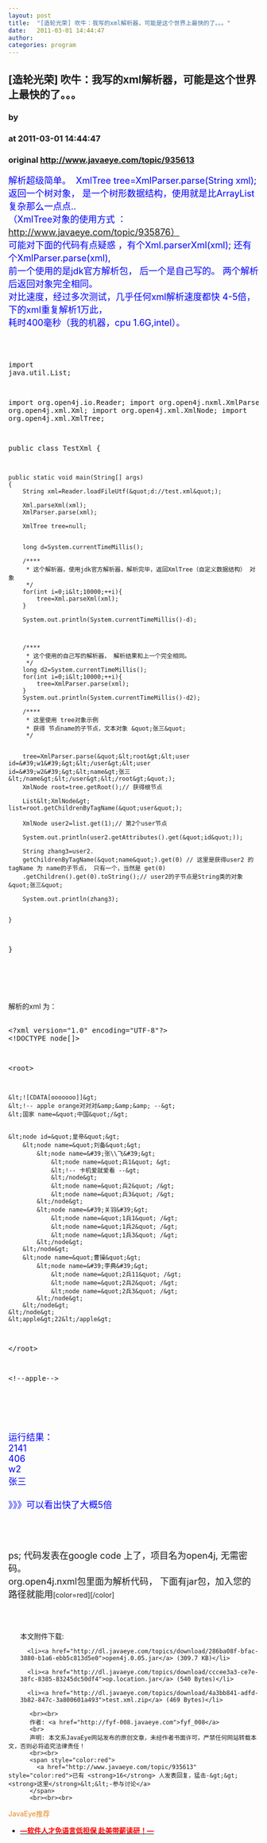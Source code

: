 ```yaml
---
layout: post
title:  "[造轮光荣] 吹牛：我写的xml解析器，可能是这个世界上最快的了。。。"
date:   2011-03-01 14:44:47
author: 
categories: program
---
```


## [造轮光荣] 吹牛：我写的xml解析器，可能是这个世界上最快的了。。。
### by 
### at 2011-03-01 14:44:47
### original <http://www.javaeye.com/topic/935613>

<span style="color:blue"><span style="font-size:large">解析超级简单。  XmlTree tree=XmlParser.parse(String xml); 
<br>返回一个树对象， 是一个树形数据结构，使用就是比ArrayList复杂那么一点点..
<br>（XmlTree对象的使用方式 ：http://www.javaeye.com/topic/935876）
<br>可能对下面的代码有点疑惑 ，有个Xml.parserXml(xml); 还有个XmlParser.parse(xml), 
<br>前一个使用的是jdk官方解析包， 后一个是自己写的。 两个解析后返回对象完全相同。
<br>对比速度，经过多次测试，几乎任何xml解析速度都快 4-5倍， 下的xml重复解析1万此，
<br>耗时400毫秒（我的机器，cpu 1.6G,intel）。</span></span>
<br>
<br>
<br>
<br><pre name="code">import java.util.List;

import org.open4j.io.Reader;
import org.open4j.nxml.XmlParser;
import org.open4j.xml.Xml;
import org.open4j.xml.XmlNode;
import org.open4j.xml.XmlTree;

public class TestXml 
{

	
	public static void main(String[] args) 
	{
		String xml=Reader.loadFileUtf(&quot;d://test.xml&quot;);
		
		Xml.parseXml(xml);
		XmlParser.parse(xml);
		
		XmlTree tree=null;
		
		
		long d=System.currentTimeMillis();
		
		/****
		 * 这个解析器，使用jdk官方解析器，解析完毕，返回XmlTree（自定义数据结构） 对象
		 */
		for(int i=0;i&lt;10000;++i){
			tree=Xml.parseXml(xml);
		}
		
		System.out.println(System.currentTimeMillis()-d);
		
		
		
		/****
		 * 这个使用的自己写的解析器， 解析结果和上一个完全相同。
		 */
		long d2=System.currentTimeMillis();
		for(int i=0;i&lt;10000;++i){
			tree=XmlParser.parse(xml);
		}
		System.out.println(System.currentTimeMillis()-d2);
		
		/****
		 * 这里使用 tree对象示例
		 * 获得 节点name的子节点，文本对象 &quot;张三&quot;
		 */
		
		
		tree=XmlParser.parse(&quot;&lt;root&gt;&lt;user id=&#39;w1&#39;&gt;&lt;/user&gt;&lt;user id=&#39;w2&#39;&gt;&lt;name&gt;张三&lt;/name&gt;&lt;/user&gt;&lt;/root&gt;&quot;);
		XmlNode root=tree.getRoot();// 获得根节点
		
		List&lt;XmlNode&gt; list=root.getChildrenByTagName(&quot;user&quot;);
		
		XmlNode user2=list.get(1);// 第2个user节点
		
		System.out.println(user2.getAttributes().get(&quot;id&quot;));
		
		String zhang3=user2.
		getChildrenByTagName(&quot;name&quot;).get(0) // 这里是获得user2 的tagName 为 name的子节点， 只有一个，当然是 get(0)
		.getChildren().get(0).toString();// user2的子节点是String类的对象  &quot;张三&quot;
		
		System.out.println(zhang3);
		
		
	}

}</pre>
<br>
<br>
<br>
<br>解析的xml 为：
<br>
<br><pre name="code">&lt;?xml version=&quot;1.0&quot; encoding=&quot;UTF-8&quot;?&gt;
&lt;!DOCTYPE node[]&gt;
 
&lt;root&gt;

	&lt;![CDATA[ooooooo]]&gt;
	&lt;!-- apple orange对对对&amp;&amp;&amp; --&gt;
	&lt;国家 name=&quot;中国&quot;/&gt;
	
	
	&lt;node id=&quot;皇帝&quot;&gt;
		&lt;node name=&quot;刘备&quot;&gt;
			&lt;node name=&#39;张\\飞&#39;&gt;
				&lt;node name=&quot;兵1&quot; &gt;
				&lt;!-- 卡机爱就爱看 --&gt;
				&lt;/node&gt;
				&lt;node name=&quot;兵2&quot; /&gt;
				&lt;node name=&quot;兵3&quot; /&gt;
			&lt;/node&gt;
			&lt;node name=&#39;关羽&#39;&gt;
				&lt;node name=&quot;1兵1&quot; /&gt;
				&lt;node name=&quot;1兵2&quot; /&gt;
				&lt;node name=&quot;1兵3&quot; /&gt;
			&lt;/node&gt;
		&lt;/node&gt;
		&lt;node name=&quot;曹操&quot;&gt;
			&lt;node name=&#39;李典&#39;&gt;
				&lt;node name=&quot;2兵11&quot; /&gt;
				&lt;node name=&quot;2兵2&quot; /&gt;
				&lt;node name=&quot;2兵3&quot; /&gt;
			&lt;/node&gt;
		&lt;/node&gt;
	&lt;/node&gt;
	&lt;apple&gt;22&lt;/apple&gt;
	
&lt;/root&gt;

&lt;!--apple--&gt;
</pre>
<br>
<br>
<br><span style="color:blue">
<br><span style="font-size:large">运行结果：
<br>2141
<br>406
<br>w2
<br>张三
<br>
<br>》》》可以看出快了大概5倍</span></span>
<br>
<br>
<br><span style="font-size:large">
<br>
<br>ps; 代码发表在google code 上了，项目名为open4j, 无需密码。
<br>org.open4j.nxml包里面为解析代码， 下面有jar包，加入您的路径就能用</span>[color=red][/color]
<br>
          
  <br><br>
  <ul>
    本文附件下载:
    
      <li><a href="http://dl.javaeye.com/topics/download/286ba08f-bfac-3880-b1a6-ebb5c813d5e0">open4j.0.05.jar</a> (309.7 KB)</li>
    
      <li><a href="http://dl.javaeye.com/topics/download/cccee3a3-ce7e-38fc-8385-83245dc50df4">op.location.jar</a> (540 Bytes)</li>
    
      <li><a href="http://dl.javaeye.com/topics/download/4a3bb841-adfd-3b82-847c-3a800601a493">test.xml.zip</a> (469 Bytes)</li>
    
  </ul>

          <br><br>
          作者: <a href="http://fyf-008.javaeye.com">fyf_008</a> 
          <br>
          声明: 本文系JavaEye网站发布的原创文章，未经作者书面许可，严禁任何网站转载本文，否则必将追究法律责任！
          <br><br>
          <span style="color:red">
            <a href="http://www.javaeye.com/topic/935613" style="color:red">已有 <strong>16</strong> 人发表回复，猛击-&gt;&gt;<strong>这里</strong>&lt;&lt;-参与讨论</a>
          </span>
          <br><br><br>
<span style="color:#e28822">JavaEye推荐</span>
<br>
<ul><li><a href="http://www.iteye.com/clicks/433"><span style="color:red;font-weight:bold">—软件人才免语言低担保 赴美带薪读研！— </span></a></li></ul>
<br><br><br>